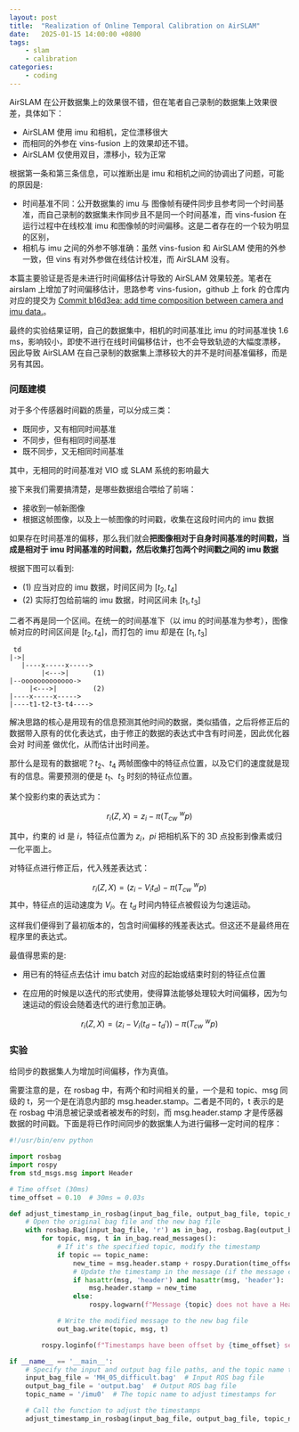 ```yaml
---
layout: post
title:  "Realization of Online Temporal Calibration on AirSLAM" 
date:   2025-01-15 14:00:00 +0800
tags: 
    - slam
    - calibration
categories:
    - coding 
---
```



AirSLAM 在公开数据集上的效果很不错，但在笔者自己录制的数据集上效果很差，具体如下：

- AirSLAM 使用 imu 和相机，定位漂移很大
- 而相同的外参在 vins-fusion 上的效果却还不错。
- AirSLAM 仅使用双目，漂移小，较为正常

根据第一条和第三条信息，可以推断出是 imu 和相机之间的协调出了问题，可能的原因是: 

- 时间基准不同：公开数据集的 imu 与 图像帧有硬件同步且参考同一个时间基准，而自己录制的数据集未作同步且不是同一个时间基准，而 vins-fusion 在运行过程中在线校准 imu 和图像帧的时间偏移。这是二者存在的一个较为明显的区别，
- 相机与 imu 之间的外参不够准确：虽然 vins-fusion 和 AirSLAM 使用的外参一致，但 vins 有对外参做在线估计校准，而 AirSLAM 没有。

本篇主要验证是否是未进行时间偏移估计导致的 AirSLAM 效果较差。笔者在 airslam 上增加了时间偏移估计，思路参考 vins-fusion，github 上 fork 的仓库内对应的提交为 
[Commit b16d3ea: add time composition between camera and imu data.](https://github.com/sair-lab/AirSLAM/commit/b16d3eac07ceb580c26b62f7f392e20f4d80b24d)。

最终的实验结果证明，自己的数据集中，相机的时间基准比 imu 的时间基准快 1.6 ms，影响较小，即使不进行在线时间偏移估计，也不会导致轨迹的大幅度漂移，因此导致 AirSLAM 在自己录制的数据集上漂移较大的并不是时间基准偏移，而是另有其因。

### 问题建模

对于多个传感器时间戳的质量，可以分成三类：
- 既同步，又有相同时间基准
- 不同步，但有相同时间基准
- 既不同步，又无相同时间基准

其中，无相同的时间基准对 VIO 或 SLAM 系统的影响最大

接下来我们需要搞清楚，是哪些数据组合喂给了前端：

- 接收到一帧新图像
- 根据这帧图像，以及上一帧图像的时间戳，收集在这段时间内的 imu 数据

如果存在时间基准的偏移，那么我们就会**把图像相对于自身时间基准的时间戳，当成是相对于 imu 时间基准的时间戳，然后收集打包两个时间戳之间的 imu 数据**

根据下图可以看到: 

- (1) 应当对应的 imu 数据，时间区间为 $[t_2, t_4]$
- (2) 实际打包给前端的 imu 数据，时间区间未 $[t_1, t_3]$

二者不再是同一个区间。在统一的时间基准下（以 imu 的时间基准为参考），图像帧对应的时间区间是 $[t_2, t_4]$，而打包的 imu 却是在 $[t_1, t_3]$

```
 td
|->|
   |----x-----x----->
        |<--->|      (1)
|--ooooooooooooo->
     |<--->|         (2) 
|----x-----x----->
|----t1-t2-t3-t4---->
```

解决思路的核心是用现有的信息预测其他时间的数据，类似插值，之后将修正后的数据带入原有的优化表达式，由于修正的数据的表达式中含有时间差，因此优化器会对 时间差 做优化，从而估计出时间差。

那什么是现有的数据呢？$t_2$、$t_4$ 两帧图像中的特征点位置，以及它们的速度就是现有的信息。需要预测的便是 $t_1$、$t_3$ 时刻的特征点位置。

某个投影约束的表达式为：

$$
r_i(Z,X) = z_i - \pi(T_{cw}\ ^wp)
$$

其中，约束的 id 是 $i$，特征点位置为 $z_i$，$pi$ 把相机系下的 3D 点投影到像素或归一化平面上。

对特征点进行修正后，代入残差表达式：

$$
r_i(Z,X) = (z_i - V_i t_d ) - \pi(T_{cw}\ ^wp)
$$
其中，特征点的运动速度为 $V_i$。在 $t_d$ 时间内特征点被假设为匀速运动。

这样我们便得到了最初版本的，包含时间偏移的残差表达式。但这还不是最终用在程序里的表达式。

最值得思索的是:

- 用已有的特征点去估计 imu batch 对应的起始或结束时刻的特征点位置

- 在应用的时候是以迭代的形式使用，使得算法能够处理较大时间偏移，因为匀速运动的假设会随着迭代的进行愈加正确。


$$
r_i(Z,X) = (z_i - V_i (t_d - t_d') ) - \pi(T_{cw}\ ^wp)
$$

### 实验

给同步的数据集人为增加时间偏移，作为真值。

需要注意的是，在 rosbag 中，有两个和时间相关的量，一个是和 topic、msg 同级的 t，另一个是在消息内部的 msg.header.stamp。二者是不同的，t 表示的是在 rosbag 中消息被记录或者被发布的时刻，而 msg.header.stamp 才是传感器数据的时间戳。下面是将已作时间同步的数据集人为进行偏移一定时间的程序：

```python
#!/usr/bin/env python

import rosbag
import rospy
from std_msgs.msg import Header

# Time offset (30ms)
time_offset = 0.10  # 30ms = 0.03s

def adjust_timestamp_in_rosbag(input_bag_file, output_bag_file, topic_name):
    # Open the original bag file and the new bag file
    with rosbag.Bag(input_bag_file, 'r') as in_bag, rosbag.Bag(output_bag_file, 'w') as out_bag:
        for topic, msg, t in in_bag.read_messages():
            # If it's the specified topic, modify the timestamp
            if topic == topic_name:
                new_time = msg.header.stamp + rospy.Duration(time_offset)
                # Update the timestamp in the message (if the message contains a Header)
                if hasattr(msg, 'header') and hasattr(msg, 'header'):
                    msg.header.stamp = new_time
                else:
                    rospy.logwarn(f"Message {topic} does not have a Header, skipping timestamp adjustment")

            # Write the modified message to the new bag file
            out_bag.write(topic, msg, t)

        rospy.loginfo(f"Timestamps have been offset by {time_offset} seconds. Output file: {output_bag_file}")

if __name__ == '__main__':
    # Specify the input and output bag file paths, and the topic name to adjust
    input_bag_file = 'MH_05_difficult.bag'  # Input ROS bag file
    output_bag_file = 'output.bag'  # Output ROS bag file
    topic_name = '/imu0'  # The topic name to adjust timestamps for

    # Call the function to adjust the timestamps
    adjust_timestamp_in_rosbag(input_bag_file, output_bag_file, topic_name)
```


